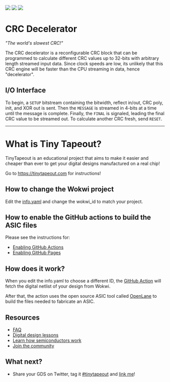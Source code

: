 ![](../../workflows/gds/badge.svg) ![](../../workflows/docs/badge.svg) ![](../../workflows/test/badge.svg)

# CRC Decelerator

_"The world's slowest CRC!"_

The CRC decelerator is a reconfigurable CRC block that can be programmed to
calculate different CRC values up to 32-bits with arbitrary length
streamed input data. Since clock speeds are low, its unlikely that this CRC
engine will be faster than the CPU streaming in data, hence "decelerator".

## I/O Interface

To begin, a `SETUP` bitstream containing the
bitwidth, reflect in/out, CRC poly, init, and XOR out is sent.  Then the
`MESSAGE` is streamed in 4-bits at a time until the message is complete.
Finally, the `FINAL` is signaled, leading the final CRC value to be streamed out.
To calculate another CRC fresh, send `RESET`.

--------------

# What is Tiny Tapeout?

TinyTapeout is an educational project that aims to make it easier and cheaper than ever to get your digital designs manufactured on a real chip!

Go to https://tinytapeout.com for instructions!

## How to change the Wokwi project

Edit the [info.yaml](info.yaml) and change the wokwi_id to match your project.

## How to enable the GitHub actions to build the ASIC files

Please see the instructions for:

* [Enabling GitHub Actions](https://tinytapeout.com/faq/#when-i-commit-my-change-the-gds-action-isnt-running)
* [Enabling GitHub Pages](https://tinytapeout.com/faq/#my-github-action-is-failing-on-the-pages-part)

## How does it work?

When you edit the info.yaml to choose a different ID, the [GitHub Action](.github/workflows/gds.yaml) will fetch the digital netlist of your design from Wokwi.

After that, the action uses the open source ASIC tool called [OpenLane](https://www.zerotoasiccourse.com/terminology/openlane/) to build the files needed to fabricate an ASIC.

## Resources

* [FAQ](https://tinytapeout.com/faq/)
* [Digital design lessons](https://tinytapeout.com/digital_design/)
* [Learn how semiconductors work](https://tinytapeout.com/siliwiz/)
* [Join the community](https://discord.gg/rPK2nSjxy8)

## What next?

* Share your GDS on Twitter, tag it [#tinytapeout](https://twitter.com/hashtag/tinytapeout?src=hashtag_click) and [link me](https://twitter.com/matthewvenn)!
